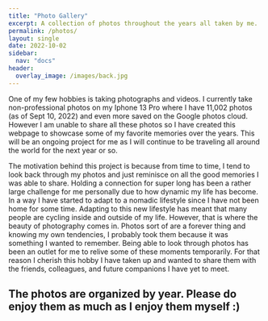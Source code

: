 ```yaml
---
title: "Photo Gallery"
excerpt: A collection of photos throughout the years all taken by me.
permalink: /photos/
layout: single
date: 2022-10-02
sidebar:
  nav: "docs"
header:
  overlay_image: /images/back.jpg
--- 
```


One of my few hobbies is taking photographs and videos. I currently take non-professional photos on my Iphone 13 Pro where I have 11,002 photos (as of Sept 10, 2022) and even more saved on the Google photos cloud. However I am unable to share all these photos so I have created this webpage to showcase some of my favorite memories over the years. This will be an ongoing project for me as I will continue to be traveling all around the world for the next year or so. 

The motivation behind this project is because from time to time, I tend to look back through my photos and just reminisce on all the good memories I was able to share. Holding a connection for super long has been a rather large challenge for me personally due to how dynamic my life has become. In a way I have started to adapt to a nomadic lifestyle since I have not been home for some time.  Adapting to this new lifestyle has meant that many people are cycling inside and outside of my life. However, that is where the beauty of photography comes in. Photos sort of are a forever thing and knowing my own tendencies, I probably took them because it was something I wanted to remember. Being able to look through photos has been an outlet for me to relive some of these moments temporarily. For that reason I cherish this hobby I have taken up and wanted to share them with the friends, colleagues, and future companions I have yet to meet. 

The photos are organized by year. Please do enjoy them as much as I enjoy them myself :)
---


